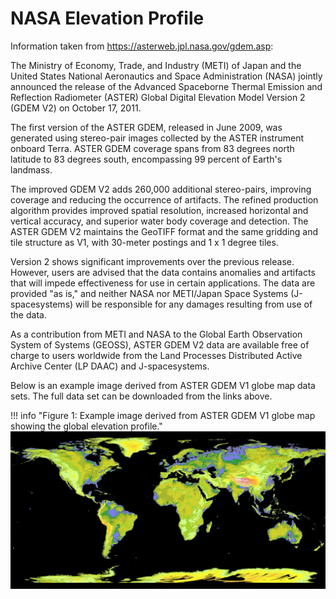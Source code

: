 # NASA Elevation Profile


Information taken from https://asterweb.jpl.nasa.gov/gdem.asp:

The Ministry of Economy, Trade, and Industry (METI) of Japan and the United States National Aeronautics and Space Administration (NASA) jointly announced the release of the Advanced Spaceborne Thermal Emission and Reflection Radiometer (ASTER) Global Digital Elevation Model Version 2 (GDEM V2) on October 17, 2011.

The first version of the ASTER GDEM, released in June 2009, was generated using stereo-pair images collected by the ASTER instrument onboard Terra. ASTER GDEM coverage spans from 83 degrees north latitude to 83 degrees south, encompassing 99 percent of Earth's landmass.

The improved GDEM V2 adds 260,000 additional stereo-pairs, improving coverage and reducing the occurrence of artifacts. The refined production algorithm provides improved spatial resolution, increased horizontal and vertical accuracy, and superior water body coverage and detection. The ASTER GDEM V2 maintains the GeoTIFF format and the same gridding and tile structure as V1, with 30-meter postings and 1 x 1 degree tiles.

Version 2 shows significant improvements over the previous release. However, users are advised that the data contains anomalies and artifacts that will impede effectiveness for use in certain applications. The data are provided "as is," and neither NASA nor METI/Japan Space Systems (J-spacesystems) will be responsible for any damages resulting from use of the data.

As a contribution from METI and NASA to the Global Earth Observation System of Systems (GEOSS), ASTER GDEM V2 data are available free of charge to users worldwide from the Land Processes Distributed Active Archive Center (LP DAAC) and J-spacesystems.

Below is an example image derived from ASTER GDEM V1 globe map data sets. The full data set can be downloaded from the links above.

!!! info "Figure 1: Example image derived from ASTER GDEM V1 globe map showing the global elevation profile."
    ![Global Elevation Profile](GDEM-10km-colorized.png)
